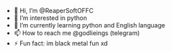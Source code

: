 - 👋 Hi, I’m @ReaperSoftOFFC
- 👀 I’m interested in python 
- 🌱 I’m currently learning python and English language
- 📫 How to reach me @godlieings (telegram)
- ⚡ Fun fact: im black metal fun xd

<!---
ReaperSoftOFFC/ReaperSoftOFFC is a ✨ special ✨ repository because its `README.md` (this file) appears on your GitHub profile.
You can click the Preview link to take a look at your changes.
--->
